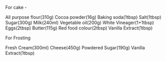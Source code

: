 For cake -

All purpose flour(310g)
Cocoa powder(16g)
Baking soda(1tbsp)
Salt(1tbsp)
Sugar(300g)
Milk(240ml)
Vegetable oil(200g)
White Vineager(1+1tbsp)
Eggs(2tbsp)
Butter(115g)
Red food colour(2tbsp)
Vanilla Extract(1tbsp)

For Frosting

Fresh Cream(300ml)
Cheese(450g)
Powdered Sugar(190g)
Vanilla Extract(1tbsp)


























